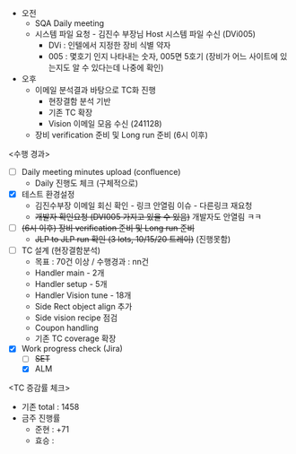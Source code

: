 - 오전
	- SQA Daily meeting
	- 시스템 파일 요청 - 김진수 부장님 Host 시스템 파일 수신 (DVi005)
		- DVi : 인텔에서 지정한 장비 식별 약자
		- 005 : 몇호기 인지 나타내는 숫자, 005면 5호기 (장비가 어느 사이트에 있는지도 알 수 있다는데 나중에 확인)
- 오후
	- 이메일 분석결과 바탕으로 TC화 진행
		- 현장결함 분석 기반
		- 기존 TC 확장
		- Vision 이메일 모음 수신 (241128)
	- 장비 verification 준비 및 Long run 준비 (6시 이후)

<수행 경과>
- [ ] Daily meeting minutes upload (confluence)
	- Daily 진행도 체크 (구체적으로)
- [x] 테스트 환경설정
	- 김진수부장 이메일 회신 확인 - 링크 안열림 이슈 - 다른링크 재요청
	- ~~개발자 확인요청 (DVI005 가지고 있을 수 있음)~~ 개발자도 안열림 ㅋㅋ
- [ ]  ~~(6시 이후) 장비 verification 준비 및 Long run 준비~~
	- ~~JLP to JLP run 확인 (3 lots, 10/15/20 트레이)~~ (진행못함)
- [ ] TC 설계 (현장결함분석)
	- 목표 : 70건 이상 / 수행경과 : nn건
	- Handler main - 2개
	- Handler setup - 5개
	- Handler Vision tune - 18개
	- Side Rect object align 추가
	- Side vision recipe 점검
	- Coupon handling
	- 기존 TC coverage 확장
- [x] Work progress check (Jira)
	- [ ] ~~SET~~
	- [x] ALM

<TC 증감률 체크>
- 기존 total : 1458
- 금주 진행률
	- 준현 : +71
	- 효승 : 